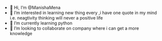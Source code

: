- 👋 Hi, I’m @ManishaMena
- 👀 I’m interested in learning new thing every ,i have one quote in my mind i.e. neagtivity thinking will never a positive life
- 🌱 I’m currently learning python
- 💞️ I’m looking to collaborate on company where i can get a more knowledge


<!---
ManishaMena/ManishaMena is a ✨ special ✨ repository because its `README.md` (this file) appears on your GitHub profile.
You can click the Preview link to take a look at your changes.
--->
